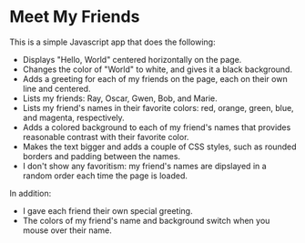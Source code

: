 # Meet My Friends

This is a simple Javascript app that does the following:
- Displays "Hello, World" centered horizontally on the page.
- Changes the color of "World" to white, and gives it a black background.
- Adds a greeting for each of my friends on the page, each on their own line and centered.
- Lists my friends: Ray, Oscar, Gwen, Bob, and Marie.
- Lists my friend's names in their favorite colors: red, orange, green, blue, and magenta, respectively.
- Adds a colored background to each of my friend's names that provides reasonable contrast with their favorite color.
- Makes the text bigger and adds a couple of CSS styles, such as rounded borders and padding between the names.
- I don't show any favoritism: my friend's names are dipslayed in a random order each time the page is loaded.

In addition:
- I gave each friend their own special greeting.
- The colors of my friend's name and background switch when you mouse over their name.
